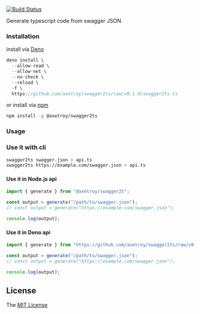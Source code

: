[![Build Status](https://github.com/axetroy/swagger2ts/workflows/test/badge.svg)](https://github.com/axetroy/swagger2ts/actions)

Generate typescript code from swagger JSON

### Installation

install via [Deno](https://deno.land)

```typescript
deno install \
  --allow-read \
  --allow-net \
  --no-check \
  --reload \
  -f \
  https://github.com/axetroy/swagger2ts/raw/v0.1.4/swagger2ts.ts
```

or install via [npm](https://npmjs.com)

```bash
npm install -g @axetroy/swagger2ts
```

### Usage

### Use it with cli

```bash
swagger2ts swagger.json > api.ts
swagger2ts https://example.com/swagger.json > api.ts
```

#### Use it in Node.js api

```js
import { generate } from "@axetroy/swagger2t";

const output = generate("/path/to/swagger.json");
// const output = generate("https://example.com/swagger.json");

console.log(output);
```

#### Use it in Deno api

```ts
import { generate } from "https://github.com/axetroy/swagger2ts/raw/v0.1.4/generate.ts";

const output = generate("/path/to/swagger.json");
// const output = generate("https://example.com/swagger.json");

console.log(output);
```

## License

The [MIT License](LICENSE)
